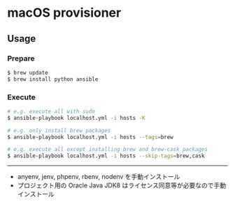 # macOS provisioner

## Usage

### Prepare

```bash
$ brew update
$ brew install python ansible
```

### Execute

```bash
# e.g. execute all with sudo
$ ansible-playbook localhost.yml -i hosts -K

# e.g. only install brew packages
$ ansible-playbook localhost.yml -i hosts --tags=brew

# e.g. execute all except installing brew and brew-cask packages
$ ansible-playbook localhost.yml -i hosts --skip-tags=brew,cask
```

-----

- anyenv, jenv, phpenv, rbenv, nodenv を手動インストール
- プロジェクト用の Oracle Java JDK8 はライセンス同意等が必要なので手動インストール
